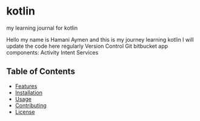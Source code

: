 # kotlin
my learning journal for kotlin

Hello my name is Hamani Aymen and this is my journey learning kotlin 
I will update the code here regularly
Version Control
Git 
bitbucket
app components:
Activity
Intent 
Services
## Table of Contents

- [Features](#features)
- [Installation](#installation)
- [Usage](#usage)
- [Contributing](#contributing)
- [License](#license)
